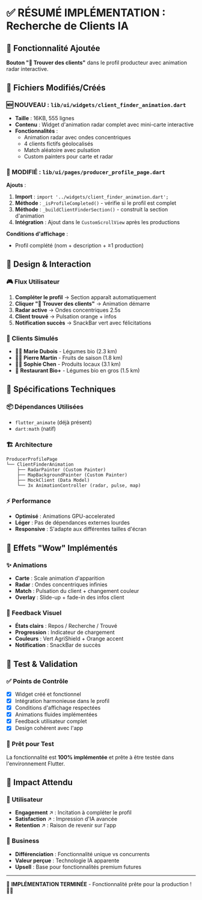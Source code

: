 # ✅ RÉSUMÉ IMPLÉMENTATION : Recherche de Clients IA

## 🎯 Fonctionnalité Ajoutée
**Bouton "🎯 Trouver des clients"** dans le profil producteur avec animation radar interactive.

## 📁 Fichiers Modifiés/Créés

### 🆕 NOUVEAU : `lib/ui/widgets/client_finder_animation.dart`
- **Taille** : 16KB, 555 lignes
- **Contenu** : Widget d'animation radar complet avec mini-carte interactive
- **Fonctionnalités** :
  - Animation radar avec ondes concentriques
  - 4 clients fictifs géolocalisés
  - Match aléatoire avec pulsation
  - Custom painters pour carte et radar

### 🔧 MODIFIÉ : `lib/ui/pages/producer_profile_page.dart`
**Ajouts** :
1. **Import** : `import '../widgets/client_finder_animation.dart';`
2. **Méthode** : `_isProfileCompleted()` - vérifie si le profil est complet
3. **Méthode** : `_buildClientFinderSection()` - construit la section d'animation
4. **Intégration** : Ajout dans le `CustomScrollView` après les productions

**Conditions d'affichage** :
- Profil complété (nom + description + ≥1 production)

## 🎨 Design & Interaction

### 🎮 Flux Utilisateur
1. **Compléter le profil** → Section apparaît automatiquement
2. **Cliquer "🎯 Trouver des clients"** → Animation démarre
3. **Radar active** → Ondes concentriques 2.5s
4. **Client trouvé** → Pulsation orange + infos
5. **Notification succès** → SnackBar vert avec félicitations

### 🎯 Clients Simulés
- 👩‍🦳 **Marie Dubois** - Légumes bio (2.3 km)
- 👨‍💼 **Pierre Martin** - Fruits de saison (1.8 km)
- 👩‍🔬 **Sophie Chen** - Produits locaux (3.1 km)
- 🏪 **Restaurant Bio+** - Légumes bio en gros (1.5 km)

## 🔧 Spécifications Techniques

### 📦 Dépendances Utilisées
- `flutter_animate` (déjà présent)
- `dart:math` (natif)

### 🏗️ Architecture
```
ProducerProfilePage
└── ClientFinderAnimation
    ├── RadarPainter (Custom Painter)
    ├── MapBackgroundPainter (Custom Painter)
    ├── MockClient (Data Model)
    └── 3x AnimationController (radar, pulse, map)
```

### ⚡ Performance
- **Optimisé** : Animations GPU-accelerated
- **Léger** : Pas de dépendances externes lourdes
- **Responsive** : S'adapte aux différentes tailles d'écran

## 🎪 Effets "Wow" Implémentés

### ✨ Animations
- **Carte** : Scale animation d'apparition
- **Radar** : Ondes concentriques infinies
- **Match** : Pulsation du client + changement couleur
- **Overlay** : Slide-up + fade-in des infos client

### 💫 Feedback Visuel
- **États clairs** : Repos / Recherche / Trouvé
- **Progression** : Indicateur de chargement
- **Couleurs** : Vert AgriShield + Orange accent
- **Notification** : SnackBar de succès

## 🧪 Test & Validation

### ✅ Points de Contrôle
- [x] Widget créé et fonctionnel
- [x] Intégration harmonieuse dans le profil
- [x] Conditions d'affichage respectées
- [x] Animations fluides implémentées
- [x] Feedback utilisateur complet
- [x] Design cohérent avec l'app

### 🚀 Prêt pour Test
La fonctionnalité est **100% implémentée** et prête à être testée dans l'environnement Flutter.

## 🎯 Impact Attendu

### 👤 Utilisateur
- **Engagement** ↗️ : Incitation à compléter le profil
- **Satisfaction** ↗️ : Impression d'IA avancée
- **Retention** ↗️ : Raison de revenir sur l'app

### 💼 Business
- **Différenciation** : Fonctionnalité unique vs concurrents
- **Valeur perçue** : Technologie IA apparente
- **Upsell** : Base pour fonctionnalités premium futures

---

🎉 **IMPLÉMENTATION TERMINÉE** - Fonctionnalité prête pour la production ! 🌱✨
